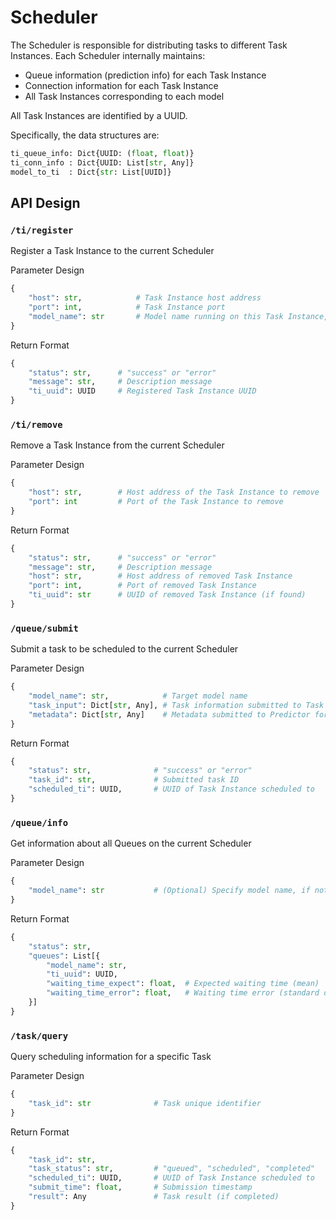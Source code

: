 # Scheduler

The Scheduler is responsible for distributing tasks to different Task Instances. Each Scheduler internally maintains:
- Queue information (prediction info) for each Task Instance
- Connection information for each Task Instance
- All Task Instances corresponding to each model

All Task Instances are identified by a UUID.

Specifically, the data structures are:
```python
ti_queue_info: Dict{UUID: (float, float)}
ti_conn_info : Dict{UUID: List[str, Any]}
model_to_ti  : Dict{str: List[UUID]}
```

## API Design

### `/ti/register`

Register a Task Instance to the current Scheduler

Parameter Design
```python
{
    "host": str,            # Task Instance host address
    "port": int,            # Task Instance port
    "model_name": str       # Model name running on this Task Instance, used for queue filtering during scheduling
}
```

Return Format
```python
{
    "status": str,      # "success" or "error"
    "message": str,     # Description message
    "ti_uuid": UUID     # Registered Task Instance UUID
}
```

### `/ti/remove`

Remove a Task Instance from the current Scheduler

Parameter Design
```python
{
    "host": str,        # Host address of the Task Instance to remove
    "port": int         # Port of the Task Instance to remove
}
```

Return Format
```python
{
    "status": str,      # "success" or "error"
    "message": str,     # Description message
    "host": str,        # Host address of removed Task Instance
    "port": int,        # Port of removed Task Instance
    "ti_uuid": str      # UUID of removed Task Instance (if found)
}
```

### `/queue/submit`

Submit a task to be scheduled to the current Scheduler

Parameter Design
```python
{
    "model_name": str,            # Target model name
    "task_input": Dict[str, Any], # Task information submitted to Task Instance
    "metadata": Dict[str, Any]    # Metadata submitted to Predictor for predicting model execution time distribution
}
```

Return Format
```python
{
    "status": str,              # "success" or "error"
    "task_id": str,             # Submitted task ID
    "scheduled_ti": UUID,       # UUID of Task Instance scheduled to
}
```

### `/queue/info`

Get information about all Queues on the current Scheduler

Parameter Design
```python
{
    "model_name": str           # (Optional) Specify model name, if not specified returns information for all models
}
```

Return Format
```python
{
    "status": str,
    "queues": List[{
        "model_name": str,
        "ti_uuid": UUID,
        "waiting_time_expect": float,  # Expected waiting time (mean)
        "waiting_time_error": float,   # Waiting time error (standard deviation)
    }]
}
```

### `/task/query`

Query scheduling information for a specific Task

Parameter Design
```python
{
    "task_id": str              # Task unique identifier
}
```

Return Format
```python
{
    "task_id": str,
    "task_status": str,         # "queued", "scheduled", "completed"
    "scheduled_ti": UUID,       # UUID of Task Instance scheduled to
    "submit_time": float,       # Submission timestamp
    "result": Any               # Task result (if completed)
}
```
